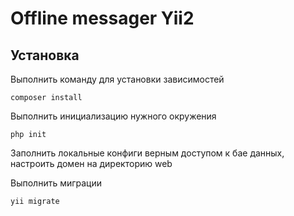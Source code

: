 # Offline messager Yii2 #

## Установка ##

Выполнить команду для установки зависимостей

```
composer install
```

Выполнить инициализацию нужного окружения

```
php init
```

Заполнить локальные конфиги верным доступом к бае данных, настроить домен на директорию web

Выполнить миграции

```
yii migrate
```